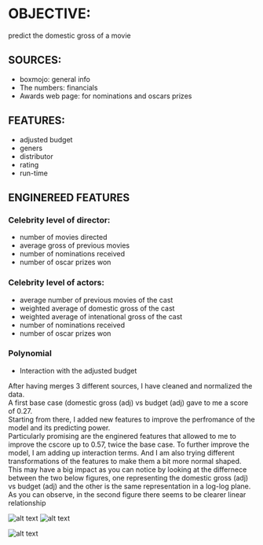
# OBJECTIVE:    
predict the domestic gross of a movie

## SOURCES:    
* boxmojo: general info   
* The numbers: financials
* Awards web page: for nominations and oscars prizes

## FEATURES:
* adjusted budget 
* geners
* distributor
* rating
* run-time

## ENGINEREED FEATURES   
### Celebrity level of director:
* number of movies directed
* average gross of previous movies
* number of nominations received
* number of oscar prizes won
    
### Celebrity level of actors:
* average number of previous movies of the cast
* weighted average of domestic gross of the cast
* weighted average of intenational gross of the cast
* number of nominations received
* number of oscar prizes won

### Polynomial
* Interaction with the adjusted budget

After having merges 3 different sources, I have cleaned and normalized the data.    
A first base case (domestic gross (adj) vs budget (adj) gave  to me a score of 0.27.    
Starting from there, I added new features to improve the perfromance of the model and its predicting power.   
Particularly promising are the enginered features that allowed to me to improve the cscore up to 0.57, twice the base case.
To further improve the model, I am adding up interaction terms. And I am also trying different transformations of the features to make them a bit more normal shaped. This may have a big impact as you can notice by looking at the differnece between the two below figures, one representing the domestic gross (adj) vs budget (adj)  and the other is the same representation in a log-log plane. As you can observe, in the second figure there seems to be clearer linear relationship

![alt text](https://github.com/MauroGentile/nyc18_ds14/blob/master/student_submissions/MVP/figures/normal1.png)
![alt text](https://github.com/MauroGentile/nyc18_ds14/blob/master/student_submissions/MVP/figures/log.png)

![alt text](https://github.com/MauroGentile/nyc18_ds14/blob/master/student_submissions/MVP/figures/3.png)

